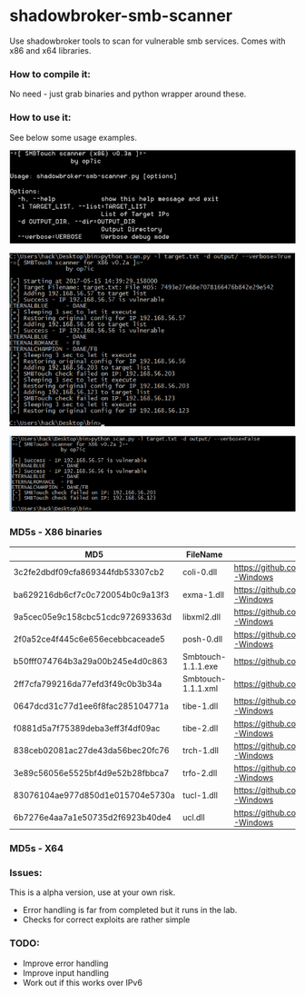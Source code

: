 # shadowbroker-smb-scanner

Use shadowbroker tools to scan for vulnerable smb services. Comes with x86 and x64 libraries.

### How to compile it:

No need - just grab binaries and python wrapper around these. 

### How to use it:

See below some usage examples.

![Alt text](screenshots/help.png?raw=true "Help")

![Alt text](screenshots/Verbose-Output.png?raw=true "Verbose Output from the scanner")

![Alt text](screenshots/Non-Verbose-Output.png?raw=true "Non-Verbose Output from the scanner")

### MD5s - X86 binaries

| MD5 | FileName | Source |
|----------------|--------|--------|
|3c2fe2dbdf09cfa869344fdb53307cb2|coli-0.dll|https://github.com/misterch0c/shadowbroker/tree/master/windows/lib/x86-Windows|
|ba629216db6cf7c0c720054b0c9a13f3|exma-1.dll|https://github.com/misterch0c/shadowbroker/tree/master/windows/lib/x86-Windows|
|9a5cec05e9c158cbc51cdc972693363d|libxml2.dll|https://github.com/misterch0c/shadowbroker/tree/master/windows/lib/x86-Windows|
|2f0a52ce4f445c6e656ecebbcaceade5|posh-0.dll|https://github.com/misterch0c/shadowbroker/tree/master/windows/lib/x86-Windows|
|b50fff074764b3a29a00b245e4d0c863|Smbtouch-1.1.1.exe|https://github.com/misterch0c/shadowbroker/tree/master/windows/touches|
|2ff7cfa799216da77efd3f49c0b3b34a|Smbtouch-1.1.1.xml|https://github.com/misterch0c/shadowbroker/tree/master/windows/touches|
|0647dcd31c77d1ee6f8fac285104771a|tibe-1.dll|https://github.com/misterch0c/shadowbroker/tree/master/windows/lib/x86-Windows|
|f0881d5a7f75389deba3eff3f4df09ac|tibe-2.dll|https://github.com/misterch0c/shadowbroker/tree/master/windows/lib/x86-Windows|
|838ceb02081ac27de43da56bec20fc76|trch-1.dll|https://github.com/misterch0c/shadowbroker/tree/master/windows/lib/x86-Windows|
|3e89c56056e5525bf4d9e52b28fbbca7|trfo-2.dll|https://github.com/misterch0c/shadowbroker/tree/master/windows/lib/x86-Windows|
|83076104ae977d850d1e015704e5730a|tucl-1.dll|https://github.com/misterch0c/shadowbroker/tree/master/windows/lib/x86-Windows|
|6b7276e4aa7a1e50735d2f6923b40de4|ucl.dll|https://github.com/misterch0c/shadowbroker/tree/master/windows/lib/x86-Windows|

### MD5s - X64


### Issues:

This is a alpha version, use at your own risk.

* Error handling is far from completed but it runs in the lab.
* Checks for correct exploits are rather simple

### TODO:

* Improve error handling
* Improve input handling
* Work out if this works over IPv6 
